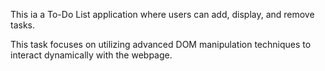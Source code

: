 This ia a To-Do List application where users can add, display, and remove tasks.

This task focuses on utilizing advanced DOM manipulation techniques to interact dynamically with the webpage.



